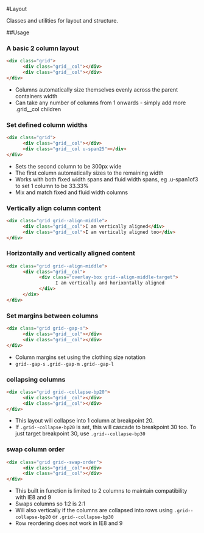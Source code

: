 #Layout

Classes and utilities for layout and structure.

##Usage

### A basic 2 column layout
```html
<div class="grid">
      <div class="grid__col"></div>
      <div class="grid__col"></div>
</div>
```
* Columns automatically size themselves evenly across the parent containers width
* Can take any number of columns from 1 onwards - simply add more .grid__col children

### Set defined column widths
```html
<div class="grid">
      <div class="grid__col"></div>
      <div class="grid__col u-span25"></div>
</div>
```   
* Sets the second column to be 300px wide
* The first column automatically sizes to the remaining width
* Works with both fixed width spans and fluid width spans, eg .u-span1of3 to set 1 column to be 33.33%
* Mix and match fixed and fluid width columns

### Vertically align column content
```html
<div class="grid grid--align-middle">
      <div class="grid__col">I am vertically aligned</div>
      <div class="grid__col">I am vertically aligned too</div>
</div>
```   

### Horizontally and vertically aligned content
```html
<div class="grid grid--align-middle">
      <div class="grid__col">
      		<div class="overlay-box grid--align-middle-target">
      		      I am vertically and horixontally aligned
      		</div>
      </div>
</div>
```     

### Set margins between columns
```html
<div class="grid grid--gap-s">
      <div class="grid__col"></div>
      <div class="grid__col"></div>
</div>
```     
* Column margins set using the clothing size notation
* `grid--gap-s`   `.grid--gap-m`     `.grid--gap-l`


### collapsing columns
```html
<div class="grid grid--collapse-bp20">
      <div class="grid__col"></div>
      <div class="grid__col"></div>
</div>
```     
* This layout will collapse into 1 column at breakpoint 20.
* If `.grid--collapse-bp20` is set, this will cascade to breakpoint 30 too. To just target breakpoint 30, use `.grid--collapse-bp30`


### swap column order
```html
<div class="grid grid--swap-order">
      <div class="grid__col"></div>
      <div class="grid__col"></div>
</div>
```     
* This built in function is limited to 2 columns to maintain compatibility with IE8 and 9
* Swaps columns so 1:2 is 2:1
* Will also vertically if the columns are collapsed into rows using `.grid--collapse-bp20` or `.grid--collapse-bp30`
* Row reordering does not work in IE8 and 9
